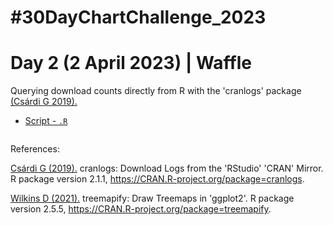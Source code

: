 # #30DayChartChallenge_2023

# Day 2 (2 April 2023) | Waffle

Querying download counts directly from R with the 'cranlogs' package [(Csárdi G 2019).](https://cranlogs.r-pkg.org/)

- [Script - `.R`]()

<img src="">

References: 

[Csárdi G (2019).](https://cranlogs.r-pkg.org/) cranlogs: Download Logs from the 'RStudio' 'CRAN' Mirror. R package version
  2.1.1, <https://CRAN.R-project.org/package=cranlogs>.

[Wilkins D (2021).](https://CRAN.R-project.org/package=treemapify) treemapify: Draw Treemaps in 'ggplot2'. R package version 2.5.5,
  <https://CRAN.R-project.org/package=treemapify>.

